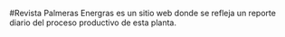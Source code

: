 #Revista Palmeras Energras es un sitio web donde se refleja un reporte diario del proceso productivo de esta planta.
